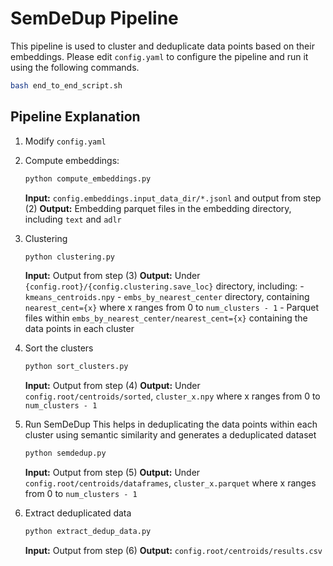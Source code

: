 # SemDeDup Pipeline

This pipeline is used to cluster and deduplicate data points based on their embeddings.
Please edit `config.yaml` to configure the pipeline and run it using the following commands.
```sh
bash end_to_end_script.sh
```

## Pipeline Explanation

1) Modify `config.yaml`

2) Compute embeddings:
    ```sh
    python compute_embeddings.py
    ```
    **Input:** `config.embeddings.input_data_dir/*.jsonl` and output from step (2)
    **Output:** Embedding  parquet files in the embedding directory, including `text` and `adlr`

3) Clustering
    ```sh
    python clustering.py
    ```
    **Input:** Output from step (3)
    **Output:** Under `{config.root}/{config.clustering.save_loc}` directory, including:
        - `kmeans_centroids.npy`
        - `embs_by_nearest_center` directory, containing `nearest_cent={x}` where x ranges from 0 to `num_clusters - 1`
        - Parquet files within `embs_by_nearest_center/nearest_cent={x}` containing the data points in each cluster

4) Sort the clusters
    ```sh
    python sort_clusters.py
    ```
    **Input:** Output from step (4)
    **Output:** Under `config.root/centroids/sorted`, `cluster_x.npy` where x ranges from 0 to `num_clusters - 1`

5) Run SemDeDup
    This helps in deduplicating the data points within each cluster using semantic similarity
    and generates a deduplicated dataset
    ```sh
    python semdedup.py
    ```
    **Input:** Output from step (5)
    **Output:** Under `config.root/centroids/dataframes`, `cluster_x.parquet` where x ranges from 0 to `num_clusters - 1`

6) Extract deduplicated data
    ```sh
    python extract_dedup_data.py
    ```
    **Input:** Output from step (6)
    **Output:** `config.root/centroids/results.csv`

<!-- 8) Analysis in `pynb/eda_dups.ipynb` -->

